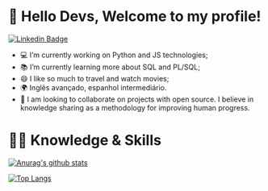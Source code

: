 
<!--
**thribeiro8/thribeiro8** is a ✨ _special_ ✨ repository because its `README.md` (this file) appears on your GitHub profile.

### Hi there 👋

Here are some ideas to get you started:

- 🔭 I’m currently working on ...
- 🌱 I’m currently learning ...
- 👯 I’m looking to collaborate on ...
- 🤔 I’m looking for help with ...
- 💬 Ask me about ...
- 📫 How to reach me: ...
- 😄 Pronouns: ...
- ⚡ Fun fact: ...
-->

# 👋 Hello Devs, Welcome to my profile!

[![Linkedin Badge](https://img.shields.io/badge/-LinkedIn-blue?style=flat-square&logo=Linkedin&logoColor=white&link=https://www.linkedin.com/in/thomas-ribeiro-986699173/)](https://www.linkedin.com/in/thomas-ribeiro-986699173/)

- 💻 I’m currently working on Python and JS technologies;
- 📚 I’m currently learning more about SQL and PL/SQL;
- 😄 I like so much to travel and watch movies;
- 🌍 Inglês avançado, espanhol intermediário.
- 👯 I am looking to collaborate on projects with open source. I believe in knowledge sharing as a methodology for improving human progress.

# :man_technologist: Knowledge & Skills  

[![Anurag's github stats](https://github-readme-stats.vercel.app/api?username=thribeiro8)](https://github.com/thribeiro8/github-readme-stats)

[![Top Langs](https://github-readme-stats.vercel.app/api/top-langs/?username=thribeiro8)](https://github.com/thribeiro8/github-readme-stats)

